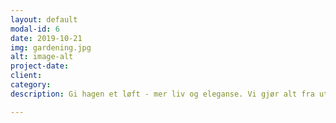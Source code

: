 ```yaml
---
layout: default
modal-id: 6
date: 2019-10-21
img: gardening.jpg
alt: image-alt
project-date: 
client: 
category: 
description: Gi hagen et løft - mer liv og eleganse. Vi gjør alt fra utjevning, beplanting og trimming til gressklipping og plukking.

---
```

